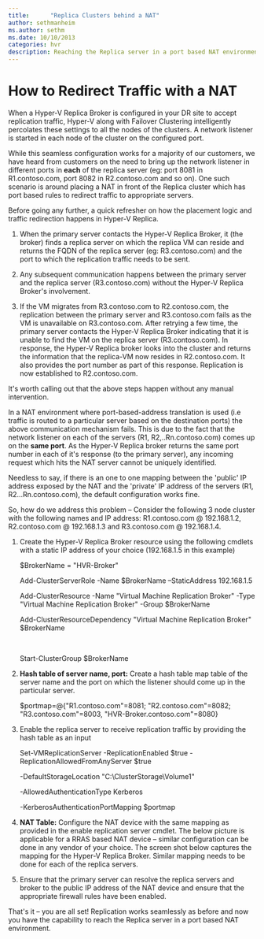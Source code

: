 ```yaml
---
title:      "Replica Clusters behind a NAT"
author: sethmanheim
ms.author: sethm
ms.date: 10/10/2013
categories: hvr
description: Reaching the Replica server in a port based NAT environment.
---
```

# How to Redirect Traffic with a NAT

When a Hyper-V Replica Broker is configured in your DR site to accept replication traffic, Hyper-V along with Failover Clustering intelligently percolates these settings to all the nodes of the clusters. A network listener is started in each node of the cluster on the configured port.

<!-- [![TN Blogs FS image](https://msdnshared.blob.core.windows.net/media/TNBlogsFS/prod.evol.blogs.technet.com/CommunityServer.Blogs.Components.WeblogFiles/00/00/00/50/45/metablogapi/1425.image_thumb_1B90E806.png)](https://msdnshared.blob.core.windows.net/media/TNBlogsFS/prod.evol.blogs.technet.com/CommunityServer.Blogs.Components.WeblogFiles/00/00/00/50/45/metablogapi/2627.image_22AD93CD.png) -->

While this seamless configuration works for a majority of our customers, we have heard from customers on the need to bring up the network listener in different ports in **each** of the replica server (eg: port 8081 in R1.contoso.com, port 8082 in R2.contoso.com and so on). One such scenario is around placing a NAT in front of the Replica cluster which has port based rules to redirect traffic to appropriate servers. 

Before going any further, a quick refresher on how the placement logic and traffic redirection happens in Hyper-V Replica. 

1) When the primary server contacts the Hyper-V Replica Broker, it (the broker) finds a replica server on which the replica VM can reside and returns the FQDN of the replica server (eg: R3.contoso.com) and the port to which the replication traffic needs to be sent.

2) Any subsequent communication happens between the primary server and the replica server (R3.contoso.com) without the Hyper-V Replica Broker's involvement.

3) If the VM migrates from R3.contoso.com to R2.contoso.com, the replication between the primary server and R3.contoso.com fails as the VM is unavailable on R3.contoso.com. After retrying a few time, the primary server contacts the Hyper-V Replica Broker indicating that it is unable to find the VM on the replica server (R3.contoso.com). In response, the Hyper-V Replica broker looks into the cluster and returns the information that the replica-VM now resides in R2.contoso.com. It also provides the port number as part of this response. Replication is now established to R2.contoso.com. 

It's worth calling out that the above steps happen without any manual intervention.

In a NAT environment where port-based-address translation is used (i.e traffic is routed to a particular server based on the destination ports) the above communication mechanism fails. This is due to the fact that the network listener on each of the servers (R1, R2,..Rn.contoso.com) comes up on the **same port**. As the Hyper-V Replica broker returns the same port number in each of it's response (to the primary server), any incoming request which hits the NAT server cannot be uniquely identified.

Needless to say, if there is an one to one mapping between the 'public' IP address exposed by the NAT and the 'private' IP address of the servers (R1, R2…Rn.contoso.com), the default configuration works fine.

So, how do we address this problem – Consider the following 3 node cluster with the following names and IP address: R1.contoso.com @ 192.168.1.2, R2.contoso.com @ 192.168.1.3 and R3.contoso.com @ 192.168.1.4.

1) Create the Hyper-V Replica Broker resource using the following cmdlets with a static IP address of your choice (192.168.1.5 in this example)
    
    
    $BrokerName = "HVR-Broker"
    
    
    Add-ClusterServerRole -Name $BrokerName –StaticAddress 192.168.1.5
    
    
    Add-ClusterResource -Name "Virtual Machine Replication Broker" -Type "Virtual Machine Replication Broker" -Group $BrokerName
    
    
    Add-ClusterResourceDependency "Virtual Machine Replication Broker" $BrokerName
    
    
     
    
    
    Start-ClusterGroup $BrokerName

2) **Hash table of server name, port:** Create a hash table map table of the server name and the port on which the listener should come up in the particular server. 
    
    
    $portmap=@{"R1.contoso.com"=8081; "R2.contoso.com"=8082; "R3.contoso.com"=8003, "HVR-Broker.contoso.com"=8080}

3) Enable the replica server to receive replication traffic by providing the hash table as an input 
    
    
    Set-VMReplicationServer -ReplicationEnabled $true -ReplicationAllowedFromAnyServer $true 
    
    
    -DefaultStorageLocation "C:\ClusterStorage\Volume1" 
    
    
    -AllowedAuthenticationType Kerberos
    
    
    -KerberosAuthenticationPortMapping $portmap

4) **NAT Table:** Configure the NAT device with the same mapping as provided in the enable replication server cmdlet. The below picture is applicable for a RRAS based NAT device – similar configuration can be done in any vendor of your choice. The screen shot below captures the mapping for the Hyper-V Replica Broker. Similar mapping needs to be done for each of the replica servers.

<!-- [![Image from TN Blogs FS](https://msdnshared.blob.core.windows.net/media/TNBlogsFS/prod.evol.blogs.technet.com/CommunityServer.Blogs.Components.WeblogFiles/00/00/00/50/45/metablogapi/1680.image_thumb_728E2FB8.png)](https://msdnshared.blob.core.windows.net/media/TNBlogsFS/prod.evol.blogs.technet.com/CommunityServer.Blogs.Components.WeblogFiles/00/00/00/50/45/metablogapi/5751.image_37A46C3E.png) -->

5) Ensure that the primary server can resolve the replica servers and broker to the public IP address of the NAT device and ensure that the appropriate firewall rules have been enabled.

That's it – you are all set! Replication works seamlessly as before and now you have the capability to reach the Replica server in a port based NAT environment.
